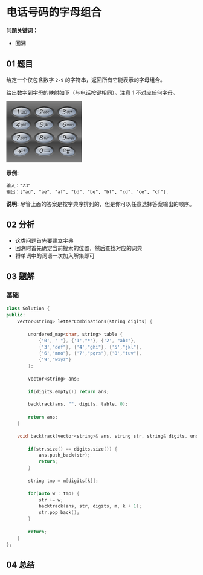 # 电话号码的字母组合
**问题关键词：**

- 回溯

## 01 题目

给定一个仅包含数字 `2-9` 的字符串，返回所有它能表示的字母组合。

给出数字到字母的映射如下（与电话按键相同）。注意 1 不对应任何字母。

![img](电话号码的字母组合.assets/200px-Telephone-keypad2.svg.png)

**示例:**

```
输入："23"
输出：["ad", "ae", "af", "bd", "be", "bf", "cd", "ce", "cf"].
```

**说明:**
尽管上面的答案是按字典序排列的，但是你可以任意选择答案输出的顺序。

## 02 分析

- 这类问题首先要建立字典
- 回溯时首先确定当前搜索的位置，然后查找对应的词典
- 将单词中的词语一次加入解集即可

## 03 题解

### 基础

```c++
class Solution {
public:
    vector<string> letterCombinations(string digits) {
        
        unordered_map<char, string> table {
            {'0', " "}, {'1',"*"}, {'2', "abc"},
            {'3',"def"}, {'4',"ghi"}, {'5',"jkl"},
            {'6',"mno"}, {'7',"pqrs"},{'8',"tuv"},
            {'9',"wxyz"}
        };
        
        vector<string> ans;
        
        if(digits.empty()) return ans;
        
        backtrack(ans, "", digits, table, 0);
        
        return ans;
    }
    
    void backtrack(vector<string>& ans, string str, string& digits, unordered_map<char, string>& m, int k) {
        
        if(str.size() == digits.size()) {
            ans.push_back(str);
            return;
        }
        
        string tmp = m[digits[k]];
        
        for(auto w : tmp) {
            str += w;
            backtrack(ans, str, digits, m, k + 1);
            str.pop_back();
        }
        
        return;
    }
};
```

## 04 总结


